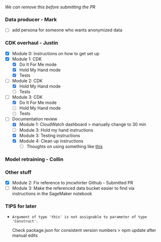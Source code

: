 *We can remove this before submitting the PR*

### Data producer - Mark
- [ ] add persona for someone who wants anonymized data

### CDK overhaul - Justin
- [x] Module 0: Instructions on how to get set up
- [x] Module 1: CDK
  - [x] Do It For Me mode
  - [x] Hold My Hand mode
  - [x] Tests
- [ ] Module 2: CDK
  - [x] Hold My Hand mode
  - [ ] Tests
- [ ] Module 3: CDK
  - [x] Do It For Me mode
  - [ ] Hold My Hand mode
  - [ ] Tests
- [ ] Documentation review
  - [x] Module 1: CloudWatch dashboard > manually change to 30 min
  - [ ] Module 3: Hold my hand instructions
  - [x] Module 3: Testing instructions
  - [x] Module 4: Clean up instructions
    - [ ] Thoughts on using something like [this](https://www.npmjs.com/package/@mobileposse/auto-delete-bucket)

### Model retraining - Collin


### Other stuff
- [x] Module 2: Fix reference to jmcwhirter Github - Submitted PR
- [ ] Module 3: Make the referenced data bucket easier to find via instructions in the SageMaker notebook

### TIPS for later
* `Argument of type 'this' is not assignable to parameter of type 'Construct'.`

  Check package.json for consistent version numbers > npm update after manual edits
